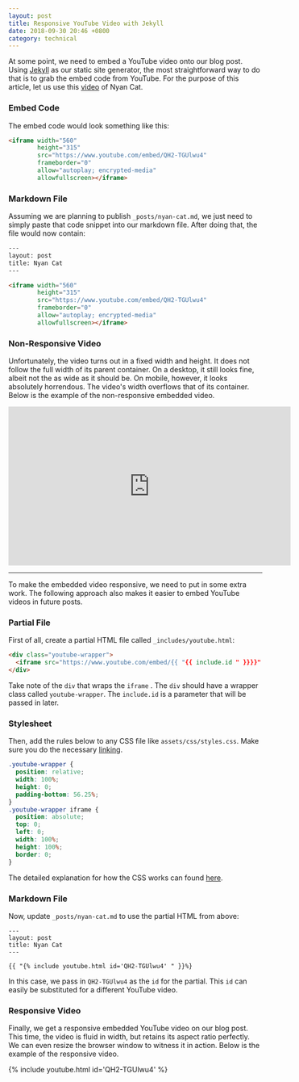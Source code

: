 ```yaml
---
layout: post
title: Responsive YouTube Video with Jekyll
date: 2018-09-30 20:46 +0800
category: technical
---
```


At some point, we need to embed a YouTube video onto our blog post. Using [Jekyll](https://jekyllrb.com/) as our static site generator, the most straightforward way to do that is to grab the embed code from YouTube. For the purpose of this article, let us use this [video](https://www.youtube.com/watch?v=QH2-TGUlwu4) of Nyan Cat.

### Embed Code

The embed code would look something like this:

```html
<iframe width="560"
        height="315"
        src="https://www.youtube.com/embed/QH2-TGUlwu4"
        frameborder="0"
        allow="autoplay; encrypted-media"
        allowfullscreen></iframe>
```

### Markdown File

Assuming we are planning to publish `_posts/nyan-cat.md`, we just need to simply paste that code snippet into our markdown file. After doing that, the file would now contain:

```html
---
layout: post
title: Nyan Cat
---

<iframe width="560"
        height="315"
        src="https://www.youtube.com/embed/QH2-TGUlwu4"
        frameborder="0"
        allow="autoplay; encrypted-media"
        allowfullscreen></iframe>
```

### Non-Responsive Video

Unfortunately, the video turns out in a fixed width and height. It does not follow the full width of its parent container. On a desktop, it still looks fine, albeit not the as wide as it should be. On mobile, however, it looks absolutely horrendous. The video's width overflows that of its container. Below is the example of the non-responsive embedded video.

<iframe width="560" height="315" src="https://www.youtube.com/embed/QH2-TGUlwu4" frameborder="0" allow="autoplay; encrypted-media" allowfullscreen></iframe>

---

To make the embedded video responsive, we need to put in some extra work. The following approach also makes it easier to embed YouTube videos in future posts.

### Partial File

First of all, create a partial HTML file called `_includes/youtube.html`:

```html
<div class="youtube-wrapper">
  <iframe src="https://www.youtube.com/embed/{{ "{{ include.id " }}}}" allowfullscreen></iframe>
</div>
```

Take note of the `div` that wraps the `iframe` . The `div` should have a wrapper class called `youtube-wrapper`. The `include.id` is a parameter that will be passed in later.

### Stylesheet

Then, add the rules below to any CSS file like `assets/css/styles.css`. Make sure you do the necessary [linking](https://teamtreehouse.com/community/htmlcss-linking).

```css
.youtube-wrapper {
  position: relative;
  width: 100%;
  height: 0;
  padding-bottom: 56.25%;
}
.youtube-wrapper iframe {
  position: absolute;
  top: 0;
  left: 0;
  width: 100%;
  height: 100%;
  border: 0;
}
```

The detailed explanation for how the CSS works can found [here](https://alistapart.com/article/creating-intrinsic-ratios-for-video).

### Markdown File

Now, update `_posts/nyan-cat.md` to use the partial HTML from above:

```liquid
---
layout: post
title: Nyan Cat
---

{{ "{% include youtube.html id='QH2-TGUlwu4' " }}%}
```

In this case, we pass in `QH2-TGUlwu4` as the `id` for the partial. This `id` can easily be substituted for a different YouTube video.

### Responsive Video

Finally, we get a responsive embedded YouTube video on our blog post. This time, the video is fluid in width, but retains its aspect ratio perfectly. We can even resize the browser window to witness it in action. Below is the example of the responsive video.

{% include youtube.html id='QH2-TGUlwu4' %}
